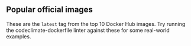 ## Popular official images

These are the `latest` tag from the top 10 Docker Hub images. Try running the codeclimate-dockerfile linter against these for some real-world examples.
